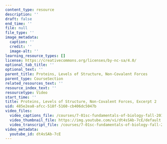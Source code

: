 ```yaml
---
content_type: resource
description: ''
draft: false
end_time: ''
file: null
file_type: ''
image_metadata:
  caption: ''
  credit: ''
  image-alt: ''
learning_resource_types: []
license: https://creativecommons.org/licenses/by-nc-sa/4.0/
optional_tab_title: ''
optional_text: ''
parent_title: Proteins, Levels of Structure, Non-Covalent Forces
parent_type: CourseSection
related_resources_text: ''
resource_index_text: ''
resourcetype: Video
start_time: ''
title: Proteins, Levels of Structure, Non-Covalent Forces, Excerpt 2
uid: 485e2ea8-afcc-518f-5160-cb406dc5047b
video_files:
  video_captions_file: /courses/7-01sc-fundamentals-of-biology-fall-2011/5c008abcfab15e10b04403166f314baf_dt4sSAb-7cE.vtt
  video_thumbnail_file: https://img.youtube.com/vi/dt4sSAb-7cE/default.jpg
  video_transcript_file: /courses/7-01sc-fundamentals-of-biology-fall-2011/1695e2f591064b5995a4ba14cf7caee4_dt4sSAb-7cE.pdf
video_metadata:
  youtube_id: dt4sSAb-7cE
---
```

